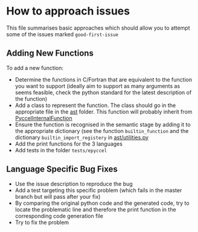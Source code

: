 # How to approach issues

This file summarises basic approaches which should allow you to attempt some of the issues marked `good-first-issue`

## Adding New Functions

To add a new function:

-   Determine the functions in C/Fortran that are equivalent to the function you want to support (ideally aim to support as many arguments as seems feasible, check the python standard for the latest description of the function)
-   Add a class to represent the function. The class should go in the appropriate file in the [ast](../pyccel/ast) folder. This function will probably inherit from [PyccelInternalFunction](../pyccel/ast/internals.py)
-   Ensure the function is recognised in the semantic stage by adding it to the appropriate dictionary (see the function `builtin_function` and the dictionary `builtin_import_registery` in [ast/utilities.py](../pyccel/ast/utilities.py)
-   Add the print functions for the 3 languages
-   Add tests in the folder `tests/epyccel`

## Language Specific Bug Fixes

-   Use the issue description to reproduce the bug
-   Add a test targeting this specific problem (which fails in the master branch but will pass after your fix)
-   By comparing the original python code and the generated code, try to locate the problematic line and therefore the print function in the corresponding code generation file
-   Try to fix the problem
